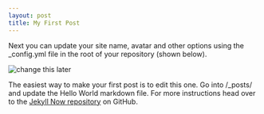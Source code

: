 ```yaml
---
layout: post
title: My First Post
---
```


Next you can update your site name, avatar and other options using the _config.yml file in the root of your repository (shown below).

![change this later](/images/config.png)

The easiest way to make your first post is to edit this one. Go into /_posts/ and update the Hello World markdown file. For more instructions head over to the [Jekyll Now repository](https://github.com/barryclark/jekyll-now) on GitHub.
